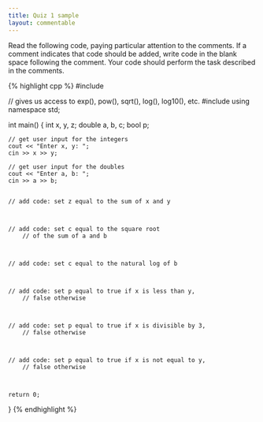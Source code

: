 ```yaml
---
title: Quiz 1 sample
layout: commentable
---
```


Read the following code, paying particular attention to the comments. If a
comment indicates that code should be added, write code in the blank space
following the comment. Your code should perform the task described in the
comments.

{% highlight cpp %}
#include <iostream>

// gives us access to exp(), pow(), sqrt(), log(), log10(), etc.
#include <cmath>
using namespace std;

int main()
{
    int x, y, z;
    double a, b, c;
    bool p;

    // get user input for the integers
    cout << "Enter x, y: ";
    cin >> x >> y;

    // get user input for the doubles
    cout << "Enter a, b: ";
    cin >> a >> b;


    // add code: set z equal to the sum of x and y


    
    // add code: set c equal to the square root
        // of the sum of a and b



    // add code: set c equal to the natural log of b



    // add code: set p equal to true if x is less than y,
        // false otherwise



    // add code: set p equal to true if x is divisible by 3,
        // false otherwise



    // add code: set p equal to true if x is not equal to y,
        // false otherwise



    return 0;
}
{% endhighlight %}
